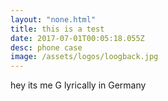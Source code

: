 ```yaml
---
layout: "none.html"
title: this is a test
date: 2017-07-01T00:05:18.055Z
desc: phone case
image: /assets/logos/loogback.jpg
---
```


hey its me G lyrically in Germany
